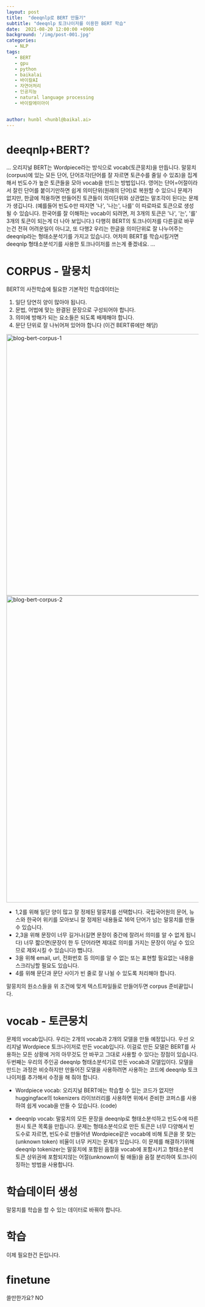 ```yaml
---
layout: post
title:  "deeqnlp로 BERT 만들기"
subtitle: "deeqnlp 토크나이저를 이용한 BERT 학습"
date:  2021-08-20 12:00:00 +0900
background: '/img/post-001.jpg'
categories:
   - NLP 
tags:
   - BERT
   - gpu
   - python
   - baikalai
   - 바이칼AI
   - 자연어처리
   - 인공지능
   - natural language processing
   - 바이칼에이아이


author: hunbl <hunbl@baikal.ai>
---
```


# deeqnlp+BERT?

...
오리지널 BERT는 Wordpiece라는 방식으로 vocab(토큰뭉치)을 만듭니다. 말뭉치(corpus)에 있는 모든 단어, 단어조각(단어를 잘 자르면 토큰수를 줄일 수 있죠)을 집계해서 빈도수가 높은 토큰들을 모아 vocab을 만드는 방법입니다. 영어는 단어=어절이라서 잘린 단어를 붙이기만하면 쉽게 의미단위(원래의 단어)로 복원할 수 있으니 문제가 없지만, 한글에 적용하면 만들어진 토큰들이 의미단위와 상관없는 말조각이 된다는 문제가 생깁니다. (예를들어 빈도수만 따지면 '나', '나는', 나를' 이 따로따로 토큰으로 생성될 수 있습니다. 한국어를 잘 이해하는 vocab이 되려면, 저 3개의 토큰은 '나', '는', '를' 3개의 토큰이 되는게 더 나아 보입니다.) 다행히 BERT의 토크나이저를 다른걸로 바꾸는건 전혀 어려운일이 아니고, 또 다행2 우리는 한글을 의미단위로 잘 나누어주는 deeqnlp라는 형태소분석기를 가지고 있습니다. 어차피 BERT를 학습시킬거면 deeqnlp 형태소분석기를 사용한 토크나이저를 쓰는게 좋겠네요. 
...

# CORPUS - 말뭉치

BERT의 사전학습에 필요한 기본적인 학습데이터는 
1. 일단 당연히 양이 많아야 됩니다.
2. 문법, 어법에 맞는 완결된 문장으로 구성되어야 합니다.
3. 의미에 방해가 되는 요소들은 되도록 배제해야 합니다.
4. 문단 단위로 잘 나뉘어져 있어야 합니다 (이건 BERT류에만 해당)

<img width="683" alt="blog-bert-corpus-1" src="https://user-images.githubusercontent.com/3600560/131815365-de66db27-c109-481f-9eea-7a512cab0ca5.png">

<img width="802" alt="blog-bert-corpus-2" src="https://user-images.githubusercontent.com/3600560/131815426-da017b7a-1fc1-46af-a802-5f629dfc69b0.png">


- 1,2를 위해 일단 양이 많고 잘 정제된 말뭉치를 선택합니다. 국립국어원의 문어, 뉴스와 한국어 위키를 모아보니 잘 정제된 내용들로 16억 단어가 넘는 말뭉치를 만들 수 있습니다.
- 2,3을 위해 문장이 너무 길거나(길면 문장이 중간에 잘려서 의미를 알 수 없게 됩니다) 너무 짧으면(문장이 한 두 단어라면 제대로 의미를 가지는 문장이 아닐 수 있으므로 제외시킬 수 있습니다) 뺍니다.
- 3을 위해 email, url, 전화번호 등 의미를 알 수 없는 또는 표현할 필요없는 내용을 스크리닝할 필요도 있습니다.
- 4를 위해 문단과 문단 사이가 빈 줄로 잘 나뉠 수 있도록 처리해야 합니다. 

말뭉치의 원소스들을 위 조건에 맞게 텍스트파일들로 만들어두면 corpus 준비끝입니다.

# vocab - 토큰뭉치

문제의 vocab입니다. 우리는 2개의 vocab과 2개의 모델을 만들 예정입니다. 우선 오리지널 Wordpiece 토크나이저로 만든 vocab입니다. 이걸로 만든 모델은 BERT를 사용하는 모든 상황에 거의 아무것도 안 바꾸고 그대로 사용할 수 있다는 장점이 있습니다. 두번째는 우리의 주인공 deeqnlp 형태소분석기로 만든 vocab과 모델입이다. 모델을 만드는 과정은 비슷하지만 만들어진 모델을 사용하려면 사용하는 코드에 deeqnlp 토크나이저를 추가해서 수정을 해 줘야 합니다. 

- Wordpiece vocab: 오리지널 BERT에는 학습할 수 있는 코드가 없지만 huggingface의 tokenizers 라이브러리를 사용하면 위에서 준비한 코퍼스를 사용하여 쉽게 vocab을 만들 수 있습니다.
(code)

- deeqnlp vocab: 말뭉치의 모든 문장을 deeqnlp로 형태소분석하고 빈도수에 따른 원시 토큰 목록을 만듭니다. 문제는 형태소분석으로 만든 토큰은 너무 다양해서 빈도수로 자르면, 빈도수로 만들어낸 Wordpiece같은 vocab에 비해 토큰을 못 찾는(unknown token) 비율이 너무 커지는 문제가 있습니다. 이 문제를 해결하기위해 deeqnlp tokenizer는 말뭉치에 포함된 음절을 vocab에 포함시키고 형태소분석 토큰 상위권에 포함되지않는 어절(unknown이 될 애들)을 음절 분리하여 토크나이징하는 방법을 사용합니다.

# 학습데이터 생성

말뭉치를 학습을 할 수 있는 데이터로 바꿔야 합니다.

# 학습

이제 필요한건 돈입니다.

# finetune

쓸만한가요? NO

